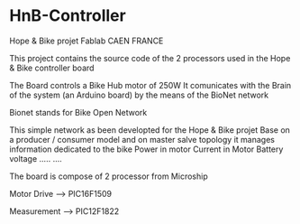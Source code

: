 # HnB-Controller
Hope &amp; Bike projet Fablab CAEN FRANCE

This project contains the source code of the 2 processors used in the Hope & Bike controller board

The Board controls a Bike Hub motor of 250W
It comunicates with the Brain of the system (an Arduino board) by the means of the BioNet network

Bionet stands for Bike Open Network

This simple network as been developted for the Hope & Bike projet
Base on a producer / consumer model and on master salve topology it manages information dedicated to the bike
Power in motor
Current in Motor
Battery voltage
.....
....

The board is compose of 2 processor from Microship

Motor Drive --> PIC16F1509

Measurement --> PIC12F1822
